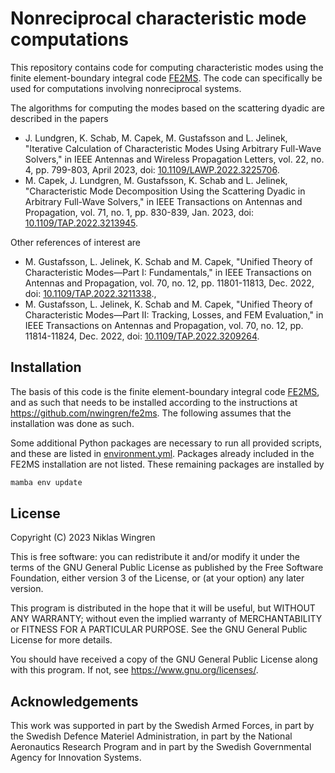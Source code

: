 # Nonreciprocal characteristic mode computations

This repository contains code for computing characteristic modes using the finite element-boundary integral code [FE2MS](https://github.com/nwingren/fe2ms). The code can specifically be used for computations involving nonreciprocal systems.

The algorithms for computing the modes based on the scattering dyadic are described in the papers
- J. Lundgren, K. Schab, M. Capek, M. Gustafsson and L. Jelinek, "Iterative Calculation of Characteristic Modes Using Arbitrary Full-Wave Solvers," in IEEE Antennas and Wireless Propagation Letters, vol. 22, no. 4, pp. 799-803, April 2023, doi: [10.1109/LAWP.2022.3225706](https://doi.org/10.1109/LAWP.2022.3225706).
- M. Capek, J. Lundgren, M. Gustafsson, K. Schab and L. Jelinek, "Characteristic Mode Decomposition Using the Scattering Dyadic in Arbitrary Full-Wave Solvers," in IEEE Transactions on Antennas and Propagation, vol. 71, no. 1, pp. 830-839, Jan. 2023, doi: [10.1109/TAP.2022.3213945](https:/doi.org/10.1109/TAP.2022.3213945).

Other references of interest are
- M. Gustafsson, L. Jelinek, K. Schab and M. Capek, "Unified Theory of Characteristic Modes—Part I: Fundamentals," in IEEE Transactions on Antennas and Propagation, vol. 70, no. 12, pp. 11801-11813, Dec. 2022, doi: [10.1109/TAP.2022.3211338](https://doi.org/10.1109/TAP.2022.3211338).,
- M. Gustafsson, L. Jelinek, K. Schab and M. Capek, "Unified Theory of Characteristic Modes—Part II: Tracking, Losses, and FEM Evaluation," in IEEE Transactions on Antennas and Propagation, vol. 70, no. 12, pp. 11814-11824, Dec. 2022, doi: [10.1109/TAP.2022.3209264](https:/doi.org/10.1109/TAP.2022.3209264).
  
## Installation

The basis of this code is the finite element-boundary integral code [FE2MS](https://github.com/nwingren/fe2ms), and as such that needs to be installed according to the instructions at https://github.com/nwingren/fe2ms. The following assumes that the installation was done as such.

Some additional Python packages are necessary to run all provided scripts, and these are listed in [environment.yml](environment.yml). Packages already included in the FE2MS installation are not listed. These remaining packages are installed by
```bash
mamba env update
```

## License

Copyright (C) 2023 Niklas Wingren

This is free software: you can redistribute it and/or modify
it under the terms of the GNU General Public License as published by
the Free Software Foundation, either version 3 of the License, or
(at your option) any later version.

This program is distributed in the hope that it will be useful,
but WITHOUT ANY WARRANTY; without even the implied warranty of
MERCHANTABILITY or FITNESS FOR A PARTICULAR PURPOSE.  See the
GNU General Public License for more details.

You should have received a copy of the GNU General Public License
along with this program.  If not, see <https://www.gnu.org/licenses/>.

## Acknowledgements
This work was supported in part by the Swedish Armed Forces, in part by the Swedish Defence Materiel Administration, in part by the National Aeronautics Research Program and in part by the Swedish Governmental Agency for Innovation Systems.